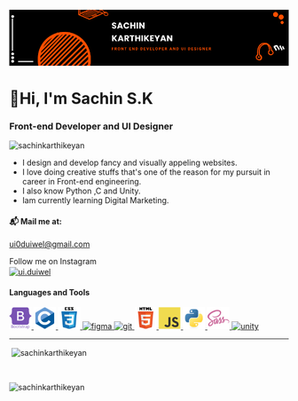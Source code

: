 ![This is an image](https://github.com/SachinKarthikeyan/SachinKarthikeyan/blob/main/gh-header-image.png)
<h1 align="left">👋Hi, I'm Sachin S.K</h1>
<h3 align="left">Front-end Developer and UI Designer</h3>

<p align="left"> <img src="https://komarev.com/ghpvc/?username=sachinkarthikeyan&label=Profile%20views&color=0e75b6&style=flat" alt="sachinkarthikeyan" /> </p>

- I design and develop fancy and visually appeling websites.
- I love doing creative stuffs that's one of the reason for my pursuit in career in Front-end engineering.
- I also know Python ,C and Unity.
- Iam currently learning Digital Marketing.

<h4 align="left">📬 Mail me at:</h3>
<a href="#">ui0duiwel@gmail.com</a>
<br>
<p align="left">
 Follow me on Instagram <br>
<a href="https://instagram.com/ui.duiwel" target="blank"><img align="center" src="https://raw.githubusercontent.com/rahuldkjain/github-profile-readme-generator/master/src/images/icons/Social/instagram.svg" alt="ui.duiwel" height="30" width="40" /></a>
</p>

<h4 align="left">Languages and Tools</h3>
<p align="left"> <a href="https://getbootstrap.com" target="_blank" rel="noreferrer"> <img src="https://raw.githubusercontent.com/devicons/devicon/master/icons/bootstrap/bootstrap-plain-wordmark.svg" alt="bootstrap" width="40" height="40"/> </a> <a href="https://www.cprogramming.com/" target="_blank" rel="noreferrer"> <img src="https://raw.githubusercontent.com/devicons/devicon/master/icons/c/c-original.svg" alt="c" width="40" height="40"/> </a> <a href="https://www.w3schools.com/css/" target="_blank" rel="noreferrer"> <img src="https://raw.githubusercontent.com/devicons/devicon/master/icons/css3/css3-original-wordmark.svg" alt="css3" width="40" height="40"/> </a> <a href="https://www.figma.com/" target="_blank" rel="noreferrer"> <img src="https://www.vectorlogo.zone/logos/figma/figma-icon.svg" alt="figma" width="40" height="40"/> </a> <a href="https://git-scm.com/" target="_blank" rel="noreferrer"> <img src="https://www.vectorlogo.zone/logos/git-scm/git-scm-icon.svg" alt="git" width="40" height="40"/> </a> <a href="https://www.w3.org/html/" target="_blank" rel="noreferrer"> <img src="https://raw.githubusercontent.com/devicons/devicon/master/icons/html5/html5-original-wordmark.svg" alt="html5" width="40" height="40"/> </a> <a href="https://developer.mozilla.org/en-US/docs/Web/JavaScript" target="_blank" rel="noreferrer"> <img src="https://raw.githubusercontent.com/devicons/devicon/master/icons/javascript/javascript-original.svg" alt="javascript" width="40" height="40"/> </a> <a href="https://www.python.org" target="_blank" rel="noreferrer"> <img src="https://raw.githubusercontent.com/devicons/devicon/master/icons/python/python-original.svg" alt="python" width="40" height="40"/> </a> <a href="https://sass-lang.com" target="_blank" rel="noreferrer"> <img src="https://raw.githubusercontent.com/devicons/devicon/master/icons/sass/sass-original.svg" alt="sass" width="40" height="40"/> </a> <a href="https://unity.com/" target="_blank" rel="noreferrer"> <img src="https://www.vectorlogo.zone/logos/unity3d/unity3d-icon.svg" alt="unity" width="40" height="40"/> </a> </p>
<hr>
<p >&nbsp;<img align="center" src="https://github-readme-stats.vercel.app/api?username=sachinkarthikeyan&show_icons=true&locale=en&theme=dark" alt="sachinkarthikeyan" /></p>
<br>
<p><img  src="https://github-readme-streak-stats.herokuapp.com/?user=sachinkarthikeyan&theme=dark" alt="sachinkarthikeyan" /></p>

